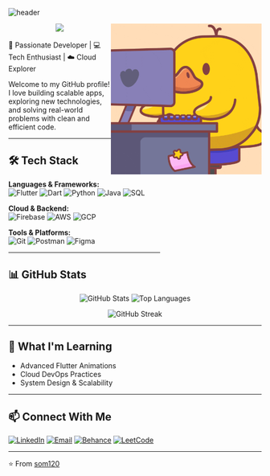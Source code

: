 ![header](https://capsule-render.vercel.app/api?type=waving&color=gradient&height=200&section=header&text=Hi%20There!%20I'm%20Somnath&fontSize=40&fontAlignY=35&desc=Flutter%20%7C%20Firebase%20%7C%20Python%20%7C%20Cloud%20%7C%20Java&descAlignY=55&descAlign=50)

<!--START_SECTION:gif-->
<img src="./assets/gifs/4.gif" width="300" align="right">
<!--END_SECTION:gif-->

<div align="center">
<img src="https://raw.githubusercontent.com/innng/innng/master/assets/kyubey.gif" height="40"/>
</div>

🚀 Passionate Developer | 💻 Tech Enthusiast | ☁️ Cloud Explorer  

Welcome to my GitHub profile!  
I love building scalable apps, exploring new technologies, and solving real-world problems with clean and efficient code.  

---

## 🛠️ Tech Stack  

**Languages & Frameworks:**  
![Flutter](https://img.shields.io/badge/Flutter-02569B?style=for-the-badge&logo=flutter&logoColor=white) ![Dart](https://img.shields.io/badge/Dart-0175C2?style=for-the-badge&logo=dart&logoColor=white) ![Python](https://img.shields.io/badge/Python-3776AB?style=for-the-badge&logo=python&logoColor=white) ![Java](https://img.shields.io/badge/Java-ED8B00?style=for-the-badge&logo=openjdk&logoColor=white) ![SQL](https://img.shields.io/badge/SQL-336791?style=for-the-badge&logo=postgresql&logoColor=white)  

**Cloud & Backend:**  
![Firebase](https://img.shields.io/badge/Firebase-FFCA28?style=for-the-badge&logo=firebase&logoColor=black) ![AWS](https://img.shields.io/badge/AWS-232F3E?style=for-the-badge&logo=amazon-aws&logoColor=white) ![GCP](https://img.shields.io/badge/GCP-4285F4?style=for-the-badge&logo=google-cloud&logoColor=white)  

**Tools & Platforms:**  
![Git](https://img.shields.io/badge/Git-F05032?style=for-the-badge&logo=git&logoColor=white) ![Postman](https://img.shields.io/badge/Postman-FF6C37?style=for-the-badge&logo=postman&logoColor=white) ![Figma](https://img.shields.io/badge/Figma-F24E1E?style=for-the-badge&logo=figma&logoColor=white)  

<hr style="width:60%; margin-left:0;">


## 📊 GitHub Stats  

<p align="center">
  <img src="https://github-readme-stats.vercel.app/api?username=som120&show_icons=true&theme=radical" alt="GitHub Stats" height="180"/>
  <img src="https://github-readme-stats.vercel.app/api/top-langs/?username=som120&layout=compact&theme=radical" alt="Top Languages" height="180"/>
</p>

<p align="center">
  <img src="https://github-readme-streak-stats.herokuapp.com/?user=som120&theme=radical" alt="GitHub Streak" height="180"/>
</p>

---

## 🌱 What I'm Learning  
- Advanced Flutter Animations  
- Cloud DevOps Practices  
- System Design & Scalability  

---

## 📫 Connect With Me  

[![LinkedIn](https://img.shields.io/badge/LinkedIn-0A66C2?style=for-the-badge&logo=linkedin&logoColor=white)](https://www.linkedin.com/in/somnath03/)  [![Email](https://img.shields.io/badge/Email-D14836?style=for-the-badge&logo=gmail&logoColor=white)](mailto:raxalpha36@gmail.com)  [![Behance](https://img.shields.io/badge/Behance-1769FF?style=for-the-badge&logo=behance&logoColor=white)](https://www.behance.net/somnathpaul7)  [![LeetCode](https://img.shields.io/badge/LeetCode-FFA116?style=for-the-badge&logo=leetcode&logoColor=black)](https://leetcode.com/profile/somnat30)  

---
⭐️ From [som120](https://github.com/som120)
